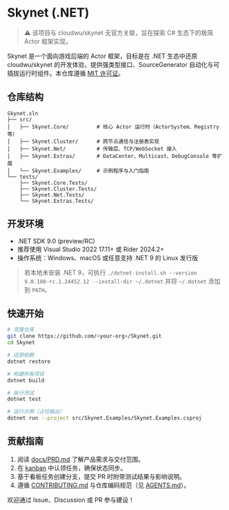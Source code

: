 # Skynet (.NET)

> ⚠️ 该项目与 cloudwu/skynet 无官方关联，旨在探索 C# 生态下的极简 Actor 框架实现。

Skynet 是一个面向游戏后端的 Actor 框架，目标是在 .NET 生态中还原 cloudwu/skynet 的开发体验，提供强类型接口、SourceGenerator 自动化与可插拔运行时组件。本仓库遵循 [MIT 许可证](LICENSE)。

## 仓库结构

```
Skynet.sln
├── src/
│   ├── Skynet.Core/         # 核心 Actor 运行时（ActorSystem、Registry 等）
│   ├── Skynet.Cluster/      # 跨节点通信与注册表实现
│   ├── Skynet.Net/          # 传输层、TCP/WebSocket 接入
│   ├── Skynet.Extras/       # DataCenter、Multicast、DebugConsole 等扩展
│   └── Skynet.Examples/     # 示例程序与入门指南
└── tests/
    ├── Skynet.Core.Tests/
    ├── Skynet.Cluster.Tests/
    ├── Skynet.Net.Tests/
    └── Skynet.Extras.Tests/
```

## 开发环境

- .NET SDK 9.0 (preview/RC)
- 推荐使用 Visual Studio 2022 17.11+ 或 Rider 2024.2+
- 操作系统：Windows、macOS 或任意支持 .NET 9 的 Linux 发行版

> 若本地未安装 .NET 9，可执行 `./dotnet-install.sh --version 9.0.100-rc.1.24452.12 --install-dir ~/.dotnet` 并将 `~/.dotnet` 添加到 `PATH`。

## 快速开始

```bash
# 克隆仓库
git clone https://github.com/<your-org>/Skynet.git
cd Skynet

# 还原依赖
dotnet restore

# 构建所有项目
dotnet build

# 执行测试
dotnet test

# 运行示例（占位输出）
dotnet run --project src/Skynet.Examples/Skynet.Examples.csproj
```

## 贡献指南

1. 阅读 [docs/PRD.md](docs/PRD.md) 了解产品需求与交付范围。
2. 在 [kanban](kanban/board.md) 中认领任务，确保状态同步。
3. 基于看板任务创建分支，提交 PR 时附带测试结果与影响说明。
4. 遵循 [CONTRIBUTING.md](CONTRIBUTING.md) 与仓库编码规范（见 [AGENTS.md](AGENTS.md)）。

欢迎通过 Issue、Discussion 或 PR 参与建设！

